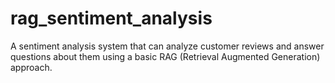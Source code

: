 # rag_sentiment_analysis
A sentiment analysis system that can analyze customer reviews and answer questions about them using a basic RAG (Retrieval Augmented Generation) approach.
